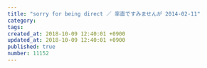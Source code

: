 ```yaml
---
title: "sorry for being direct ／ 率直ですみませんが 2014-02-11"
category: 
tags: 
created_at: 2018-10-09 12:40:01 +0900
updated_at: 2018-10-09 12:40:01 +0900
published: true
number: 11152
---
```



